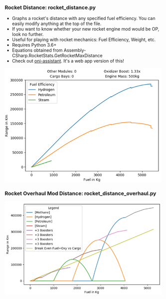 ### Rocket Distance: rocket_distance.py
* Graphs a rocket's distance with any specified fuel efficiency. You can easily modify anything at the top of the file. 
* If you want to know whether your new rocket engine mod would be OP, look no further.
* Useful for playing with rocket mechanics: Fuel Efficiency, Weight, etc.
* Requires Python 3.6+
* Equations obtained from Assembly-CSharp.RocketStats.GetRocketMaxDistance 
* Check out [oni-assistant](https://oni-assistant.com/). It's a web app version of this!

![rocket efficiency graph](/../../images/rocket_distance.png "The green line is the rocket with your mom on it.")

### Rocket Overhaul Mod Distance: rocket_distance_overhaul.py
![new rocket efficiency graph](/images/new_equation.png "Just kidding about the rocket with your mom on it. The rocket was never built due to budget concerns.")
